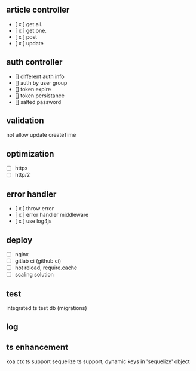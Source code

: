 article controller
---

- [ x ] get all.
- [ x ] get one.
- [ x ] post
- [ x ] update

auth controller
---

- [] different auth info
- [] auth by user group
- [] token expire
- [] token persistance
- [] salted password

validation
---

not allow update createTime

optimization
---

- [ ] https
- [ ] http/2

error handler
---

- [ x ] throw error
- [ x ] error handler middleware
- [ x ] use log4js

deploy
---

- [ ] nginx
- [ ] gitlab ci (github ci)
- [ ] hot reload, require.cache
- [ ] scaling solution

test
---

integrated ts
test db (migrations)

log
---

ts enhancement
---

koa ctx ts support
sequelize ts support, dynamic keys in 'sequelize' object
